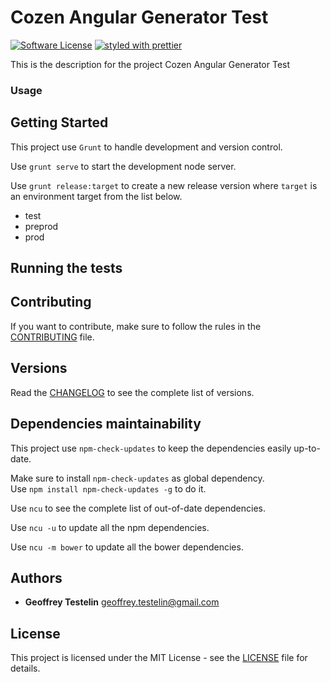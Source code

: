 # Cozen Angular Generator Test

[![Software License](https://img.shields.io/badge/license-MIT-brightgreen.svg?style=flat)](LICENSE)
[![styled with prettier](https://img.shields.io/badge/styled_with-prettier-ff69b4.svg)](https://github.com/prettier/prettier)

This is the description for the project Cozen Angular Generator Test

### Usage

## Getting Started

This project use `Grunt` to handle development and version control.

Use `grunt serve` to start the development node server.  

Use `grunt release:target` to create a new release version where `target` is an environment target from the list below.  

- test
- preprod
- prod

## Running the tests

## Contributing

If you want to contribute, make sure to follow the rules in the [CONTRIBUTING](CONTRIBUTING.md) file.

## Versions

Read the [CHANGELOG](CHANGELOG.md) to see the complete list of versions.

## Dependencies maintainability

This project use `npm-check-updates` to keep the dependencies easily up-to-date.

Make sure to install `npm-check-updates` as global dependency.  
Use `npm install npm-check-updates -g` to do it.

Use `ncu` to see the complete list of out-of-date dependencies.

Use `ncu -u` to update all the npm dependencies.

Use `ncu -m bower` to update all the bower dependencies.

## Authors

* **Geoffrey Testelin** <geoffrey.testelin@gmail.com>

## License

This project is licensed under the MIT License - see the [LICENSE](LICENSE.md) file for details.
